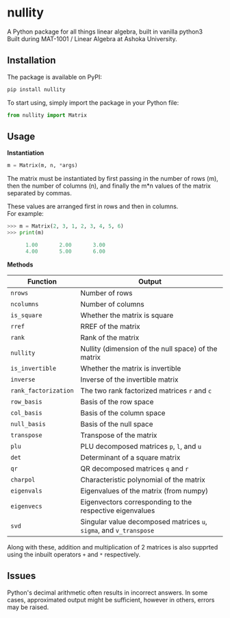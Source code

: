 # nullity

A Python package for all things linear algebra, built in vanilla python3  
Built during MAT-1001 / Linear Algebra at Ashoka University.

## Installation

The package is available on PyPI:

```ps
pip install nullity
```

To start using, simply import the package in your Python file:

```py
from nullity import Matrix
```

## Usage

**Instantiation**  

```py
m = Matrix(m, n, *args)
```

The matrix must be instantiated by first passing in the number of rows (m), then the number of columns (n), and finally the m*n values of the matrix separated by commas.  

These values are arranged first in rows and then in columns.  
For example:

```py
>>> m = Matrix(2, 3, 1, 2, 3, 4, 5, 6)
>>> print(m)

      1.00       2.00       3.00
      4.00       5.00       6.00

```

**Methods**  

| Function | Output |
| --- | --- |
| `nrows` | Number of rows |
| `ncolumns` | Number of columns |
| `is_square` | Whether the matrix is square |
| `rref` | RREF of the matrix |
| `rank` | Rank of the matrix |
| `nullity` | Nullity (dimension of the null space) of the matrix |
| `is_invertible` | Whether the matrix is invertible |
| `inverse` | Inverse of the invertible matrix |
| `rank_factorization` | The two rank factorized matrices `r` and `c` |
| `row_basis` | Basis of the row space |
| `col_basis` | Basis of the column space |
| `null_basis` | Basis of the null space |
| `transpose` | Transpose of the matrix |
| `plu` | PLU decomposed matrices `p`, `l`, and `u` |
| `det` | Determinant of a square matrix |
| `qr` | QR decomposed matrices `q` and `r` |
| `charpol` | Characteristic polynomial of the matrix |
| `eigenvals` | Eigenvalues of the matrix (from numpy) |
| `eigenvecs` | Eigenvectors corresponding to the respective eigenvalues |
| `svd` | Singular value decomposed matrices `u`, `sigma`, and `v_transpose` |

Along with these, addition and multiplication of 2 matrices is also supprted using the inbuilt operators `+` and `*` respectively.

## Issues

Python's decimal arithmetic often results in incorrect answers. In some cases, approximated output might be sufficient, however in others, errors may be raised.
